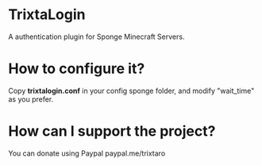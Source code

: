 # TrixtaLogin
A authentication plugin for Sponge Minecraft Servers.

# How to configure it?

Copy **trixtalogin.conf** in your config sponge folder, and modify "wait_time" as you prefer.

# How can I support the project?

You can donate using Paypal paypal.me/trixtaro
